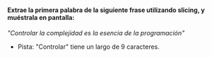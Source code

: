 #### Extrae la primera palabra de la siguiente frase utilizando slicing, y muéstrala en pantalla:

*"Controlar la complejidad es la esencia de la programación"*

- Pista: "Controlar" tiene un largo de 9 caracteres.